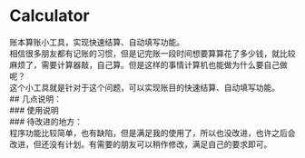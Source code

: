 # Calculator
账本算账小工具，实现快速结算、自动填写功能。
<br>相信很多朋友都有记账的习惯，但是记完账一段时间想要算算花了多少钱，就比较麻烦了，需要计算器敲，自己算。但是这样的事情计算机也能做为什么要自己做呢？
<br>这个小工具就是针对于这个问题，可以实现账目的快速结算、自动填写功能。
<br>##  几点说明：
<br>### 使用说明
<br>### 待改进的地方：
<br>程序功能比较简单，也有缺陷，但是满足我的使用了，所以也没改进，也许之后会改进，但还没有计划。有需要的朋友可以稍作修改，满足自己的要求即可。
